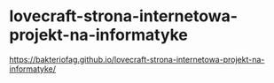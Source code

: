 # lovecraft-strona-internetowa-projekt-na-informatyke
https://bakteriofag.github.io/lovecraft-strona-internetowa-projekt-na-informatyke/
